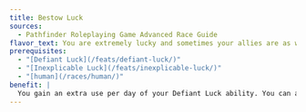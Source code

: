 ```yaml
---
title: Bestow Luck
sources:
  - Pathfinder Roleplaying Game Advanced Race Guide
flavor_text: You are extremely lucky and sometimes your allies are as well.
prerequisites:
  - "[Defiant Luck](/feats/defiant-luck/)"
  - "[Inexplicable Luck](/feats/inexplicable-luck/)"
  - "[human](/races/human/)"
benefit: |
  You gain an extra use per day of your Defiant Luck ability. You can also use your Inexplicable Luck ability to grant an ally that can see and hear its benefit as an immediate action.
---
```


